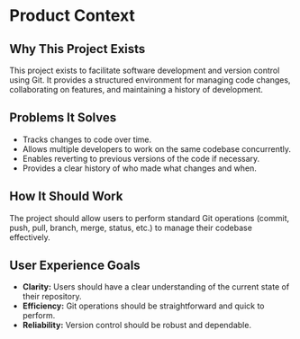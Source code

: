 # Product Context

## Why This Project Exists

This project exists to facilitate software development and version control using Git. It provides a structured environment for managing code changes, collaborating on features, and maintaining a history of development.

## Problems It Solves

- Tracks changes to code over time.
- Allows multiple developers to work on the same codebase concurrently.
- Enables reverting to previous versions of the code if necessary.
- Provides a clear history of who made what changes and when.

## How It Should Work

The project should allow users to perform standard Git operations (commit, push, pull, branch, merge, status, etc.) to manage their codebase effectively.

## User Experience Goals

- **Clarity:** Users should have a clear understanding of the current state of their repository.
- **Efficiency:** Git operations should be straightforward and quick to perform.
- **Reliability:** Version control should be robust and dependable.
